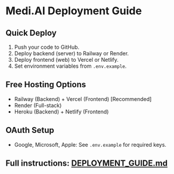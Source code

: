 # Medi.AI Deployment Guide

## Quick Deploy

1. Push your code to GitHub.
2. Deploy backend (server) to Railway or Render.
3. Deploy frontend (web) to Vercel or Netlify.
4. Set environment variables from `.env.example`.

## Free Hosting Options
- Railway (Backend) + Vercel (Frontend) [Recommended]
- Render (Full-stack)
- Heroku (Backend) + Netlify (Frontend)

## OAuth Setup
- Google, Microsoft, Apple: See `.env.example` for required keys.

## Full instructions: [DEPLOYMENT_GUIDE.md](DEPLOYMENT_GUIDE.md)
